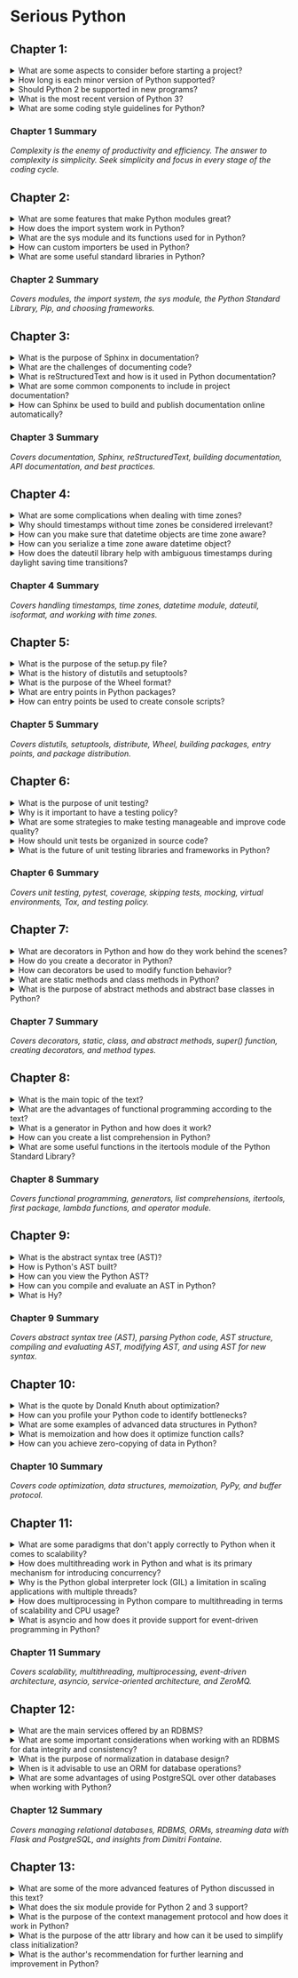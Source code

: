 # Serious Python

## Chapter 1:
<details>
<summary>What are some aspects to consider before starting a project?</summary>
- Python version to use
- Module structure
- Software version numbering
- Best coding practices with error checking
</details>

<details>
<summary>How long is each minor version of Python supported?</summary>
Each minor version of Python is supported for 18 months for bug fixes and several years for security support.
</details>

<details>
<summary>Should Python 2 be supported in new programs?</summary>
No, unless required for very old platforms.
</details>

<details>
<summary>What is the most recent version of Python 3?</summary>
The most recent version of Python 3 is version 3.7.
</details>

<details>
<summary>What are some coding style guidelines for Python?</summary>
- Use four spaces per indentation level
- Limit lines to a maximum of 79 characters
- Separate top-level function and class definitions with two blank lines
- Use ASCII or UTF-8 encoding
- Follow import statement guidelines with one module import per line
</details>

### Chapter 1 Summary
*Complexity is the enemy of productivity and efficiency. The answer to complexity is simplicity. Seek simplicity and focus in every stage of the coding cycle.*


## Chapter 2:
<details>
<summary>What are some features that make Python modules great?</summary>
- Python modules make Python extensible and allow for the building of applications quickly and simply by combining extensions.
- They are essential for Python to flourish within a giant ecosystem.
- They allow for modular programming and code reusability.
- They provide access to variables and functions related to Python itself and the operating system it is running on.
</details>

<details>
<summary>How does the import system work in Python?</summary>
- Modules and libraries can be imported in Python using the import keyword.
- The import function is a wrapper around a function named import.
- The import function is useful for importing modules whose names are unknown beforehand.
- The import system relies on a list of paths, stored in the sys.path variable, to know where to look for modules.
</details>

<details>
<summary>What are the sys module and its functions used for in Python?</summary>
- The sys module provides access to variables and functions related to Python itself and the operating system it is running on.
- It allows for retrieving the list of currently imported modules using the sys.modules variable.
- It allows for retrieving the list of built-in modules using the sys.builtin_module_names variable.
- It provides the sys.path variable, which contains the list of paths used for module importation.
- It allows for changing or adding import paths using the sys.path.append() function.
</details>

<details>
<summary>How can custom importers be used in Python?</summary>
- Custom importers can be used to extend the import system and modify how Python imports modules.
- There are two ways to extend the import system: meta path finders for use with the sys.meta_path variable, and path entry finders for use with sys.path_hooks.
- A meta path finder is an object that allows for loading custom objects as well as standard .py files.
- A meta path finder must expose a find_module(fullname, path=None) method that returns a loader object, and the loader object must have a load_module(fullname) method responsible for loading the module from a source file.
</details>

<details>
<summary>What are some useful standard libraries in Python?</summary>
- Babel: Provides internationalization and localization support for your Python applications.
- Jinja2: A powerful and flexible templating engine for Python.
- argparse: Provides functions for parsing command-line arguments.
- collections: Provides a variety of useful data structures, including namedtuple and ChainMap.
- csv: Provides functions for reading and writing CSV files.
- datetime: Provides classes for handling dates and times.
- json: Provides functions for reading and writing data in JSON format.
- logging: Provides access to Python's own built-in logging functionality.
- urllib, urllib2, and urlparse: Provides functions for handling and parsing URLs.
- threading: Provides access to high-level threading functionality.
</details>

### Chapter 2 Summary
*Covers modules, the import system, the sys module, the Python Standard Library, Pip, and choosing frameworks.*


## Chapter 3:
<details>
<summary>What is the purpose of Sphinx in documentation?</summary>
Sphinx simplifies the task of documenting projects by automating certain aspects of documentation, making it easier to write and maintain documentation.
</details>

<details>
<summary>What are the challenges of documenting code?</summary>
Sparse or nonexistent documentation is a common challenge, as well as having to manually maintain documentation separate from the development process.
</details>

<details>
<summary>What is reStructuredText and how is it used in Python documentation?</summary>
reStructuredText is a lightweight markup language used for formatting Python documentation. It is easy to read and write for humans as well as computers.
</details>

<details>
<summary>What are some common components to include in project documentation?</summary>
Project documentation should include information about the problem the project solves, the license it is distributed under, examples of how the code works, installation instructions, links to community support and bug tracker, and a link to the source code.
</details>

<details>
<summary>How can Sphinx be used to build and publish documentation online automatically?</summary>
Read the Docs is a website that allows you to build and publish your documentation online automatically. By signing up and configuring a project, Read the Docs will search for your Sphinx configuration file, build your documentation, and make it available for users to access.
</details>

### Chapter 3 Summary
*Covers documentation, Sphinx, reStructuredText, building documentation, API documentation, and best practices.*



## Chapter 4:
<details>
<summary>What are some complications when dealing with time zones?</summary>
Time zones are not logical or predictable, with different time zones having different granularity and some countries changing time zones twice a year. There are also special cases like daylight saving time.
</details>

<details>
<summary>Why should timestamps without time zones be considered irrelevant?</summary>
Timestamps without time zones give no useful information and cannot be compared or used effectively.
</details>

<details>
<summary>How can you make sure that datetime objects are time zone aware?</summary>
By using the datetime.datetime.now() method with the appropriate time zone information or by using the dateutil module's tzinfo objects.
</details>

<details>
<summary>How can you serialize a time zone aware datetime object?</summary>
You can use the isoformat() method to serialize time zone aware datetime objects in ISO 8601 format.
</details>

<details>
<summary>How does the dateutil library help with ambiguous timestamps during daylight saving time transitions?</summary>
The dateutil library provides the is_ambiguous() method to distinguish ambiguous timestamps during daylight saving time transitions. It can also use the fold attribute to specify which side of the fold a datetime object is on.
</details>

### Chapter 4 Summary
*Covers handling timestamps, time zones, datetime module, dateutil, isoformat, and working with time zones.*



## Chapter 5:

<details>
<summary>What is the purpose of the setup.py file?</summary>
The setup.py file is used to configure the installation process for a Python package. It includes metadata about the package, such as its name, version, description, and author, and can also define additional steps for the installation process.
</details>

<details>
<summary>What is the history of distutils and setuptools?</summary>
Distutils is a library that was part of the standard Python library since 1998 and was created to automate the installation process for Python packages. However, development on distutils slowed down, and setuptools was created as a successor, offering more frequent updates and advanced features. Eventually, distribute was merged back into setuptools and became the de facto standard for advanced package installations.
</details>

<details>
<summary>What is the purpose of the Wheel format?</summary>
The Wheel format is a standard distribution format for Python packages. It solves the problem of incompatible package structures and metadata by providing a standardized format that can be easily installed. Wheel packages are represented as zip files with the .whl extension and can be installed using pip.
</details>

<details>
<summary>What are entry points in Python packages?</summary>
Entry points are methods by which other Python programs can discover the dynamic features provided by a package. They are defined in the setup.py file using the format module.submodule.function and can be used for various purposes, such as creating console scripts, implementing plugins, or registering drivers.
</details>

<details>
<summary>How can entry points be used to create console scripts?</summary>
Entry points can be used to create console scripts by specifying a function call to start the program in the console scripts entry point group. The key is the name of the script that will be installed, and the value is the Python path to the function. setuptools will create a script that calls the specified function when the script is executed.
</details>

### Chapter 5 Summary
*Covers distutils, setuptools, distribute, Wheel, building packages, entry points, and package distribution.*



## Chapter 6:
<details>
<summary>What is the purpose of unit testing?</summary>
The purpose of unit testing is to ensure that specific units or components of a software system are working correctly in isolation.
</details>

<details>
<summary>Why is it important to have a testing policy?</summary>
Having a testing policy ensures that all code changes are accompanied by proper testing, reducing the likelihood of undetected failures in production.
</details>

<details>
<summary>What are some strategies to make testing manageable and improve code quality?</summary>
Separate concerns and avoid doing multiple things in one place. This makes reuse and testing easier. Use a purely functional approach when possible and organize unit tests in a clear hierarchy.
</details>

<details>
<summary>How should unit tests be organized in source code?</summary>
Unit tests should have a clear hierarchy, mirroring the structure of the rest of the source code. It is best to keep tests separate from the rest of the code to facilitate detachment for small footprint installations.
</details>

<details>
<summary>What is the future of unit testing libraries and frameworks in Python?</summary>
The future of unit testing libraries and frameworks in Python may include optimized support for parallel workloads, improved scheduling capabilities, and a consolidation of various frameworks for integration testing.
</details>

### Chapter 6 Summary
*Covers unit testing, pytest, coverage, skipping tests, mocking, virtual environments, Tox, and testing policy.*




## Chapter 7:
<details>
<summary>What are decorators in Python and how do they work behind the scenes?</summary>
Decorators are functions that modify other functions by taking them as arguments and replacing them with new functions. They work behind the scenes by adding functionality to the original functions without modifying their code directly.
</details>

<details>
<summary>How do you create a decorator in Python?</summary>
To create a decorator, you define a function with the decorator syntax (@decorator_name) placed directly above the function you want to decorate. The decorator function takes another function as an argument, usually named 'f', and returns a new modified function that incorporates the desired functionality.
</details>

<details>
<summary>How can decorators be used to modify function behavior?</summary>
Decorators can be used to add functionality such as logging, timing, or authentication to a function without modifying its code directly. By applying a decorator to a function, the decorator function wraps the original function and adds the desired behavior before, after, or around the original function's execution.
</details>

<details>
<summary>What are static methods and class methods in Python?</summary>
Static methods are functions that belong to a class but do not operate on or affect class instances. They are used to create utility functions that do not depend on the state of the class or its objects. Class methods are bound to a class rather than its instances. They operate on the parameters they take and can access the state and methods of the class but not the state of individual objects.
</details>

<details>
<summary>What is the purpose of abstract methods and abstract base classes in Python?</summary>
Abstract methods are defined in abstract base classes and do not provide any implementation. They must be overridden by subclasses that inherit from the abstract base class. Abstract base classes are used to define interfaces and ensure that classes derived from the base class implement particular methods. They cannot be instantiated directly and must be used as parent classes.
</details>

### Chapter 7 Summary
*Covers decorators, static, class, and abstract methods, super() function, creating decorators, and method types.*


## Chapter 8:
<details>
<summary>What is the main topic of the text?</summary>
The main topic of the text is functional programming in Python.
</details>

<details>
<summary>What are the advantages of functional programming according to the text?</summary>
According to the text, the advantages of functional programming include modularity, brevity, concurrency, and testability.
</details>

<details>
<summary>What is a generator in Python and how does it work?</summary>
A generator is an object that behaves like an iterator. It generates and returns a value on each call of its next() method until a StopIteration is raised. Generators are created by writing a regular Python function that contains a yield statement. When execution reaches the yield statement, the function returns a value but saves a stack reference to resume its execution when the next() function is called again.
</details>

<details>
<summary>How can you create a list comprehension in Python?</summary>
A list comprehension in Python is created by writing a regular Python expression inside square brackets, and optionally including one or more for loops and if statements to generate and filter the items in the list.
</details>

<details>
<summary>What are some useful functions in the itertools module of the Python Standard Library?</summary>
Some useful functions in the itertools module of the Python Standard Library include accumulate, chain, combinations, compress, count, cycle, repeat, dropwhile, groupby, permutations, product, and takewhile. These functions can help manipulate and iterate over data in various ways.
</details>

### Chapter 8 Summary
*Covers functional programming, generators, list comprehensions, itertools, first package, lambda functions, and operator module.*



## Chapter 9:
<details>
<summary>What is the abstract syntax tree (AST)?</summary>
The AST is a representation of the structure of the source code of any programming language.
</details>

<details>
<summary>How is Python's AST built?</summary>
Python's AST is built by parsing a Python source file.
</details>

<details>
<summary>How can you view the Python AST?</summary>
You can use the 'ast.dump' function to view the AST as a string representation.
</details>

<details>
<summary>How can you compile and evaluate an AST in Python?</summary>
You can use the 'compile' function to compile an AST into a code object, and then use 'eval' or other methods to evaluate the code.
</details>

<details>
<summary>What is Hy?</summary>
Hy is a Lisp-like language that parses a Lisp-like syntax and converts it into Python AST, making it compatible with the Python ecosystem.
</details>

### Chapter 9 Summary
*Covers abstract syntax tree (AST), parsing Python code, AST structure, compiling and evaluating AST, modifying AST, and using AST for new syntax.*


## Chapter 10:
<details>
<summary>What is the quote by Donald Knuth about optimization?</summary>
Premature optimization is the root of all evil.
</details>

<details>
<summary>How can you profile your Python code to identify bottlenecks?</summary>
Use the cProfile module or the dis module to analyze code execution and identify areas for optimization.
</details>

<details>
<summary>What are some examples of advanced data structures in Python?</summary>
Examples include dictionaries, sets, and namedtuples.
</details>

<details>
<summary>What is memoization and how does it optimize function calls?</summary>
Memoization is a technique of caching function results to avoid recomputation, which can speed up subsequent function calls.
</details>

<details>
<summary>How can you achieve zero-copying of data in Python?</summary>
By using the buffer protocol and memoryview objects, you can access and manipulate data without duplicating it in memory. This can be useful for large data arrays or when dealing with files.
</details>

### Chapter 10 Summary
*Covers code optimization, data structures, memoization, PyPy, and buffer protocol.*

## Chapter 11:
<details>
<summary>What are some paradigms that don't apply correctly to Python when it comes to scalability?</summary>
Some paradigms that don't apply correctly to Python in terms of scalability are multithreading and its limitations, particularly in relation to the Python global interpreter lock (GIL).
</details>

<details>
<summary>How does multithreading work in Python and what is its primary mechanism for introducing concurrency?</summary>
Multithreading in Python allows code to run concurrently inside a single Python process by running several threads simultaneously. It uses the primary mechanism of introducing concurrency in Python, especially when the computer has multiple processors, by running threads in parallel across multiple processors.
</details>

<details>
<summary>Why is the Python global interpreter lock (GIL) a limitation in scaling applications with multiple threads?</summary>
The Python global interpreter lock (GIL) is a lock that prevents multiple threads from having control of the Python interpreter at the same time. This limitation means that if an application tries to run multiple threads to scale its workload, it will always be limited by this global lock, resulting in limited CPU usage.
</details>

<details>
<summary>How does multiprocessing in Python compare to multithreading in terms of scalability and CPU usage?</summary>
Multiprocessing in Python is a preferred solution for scaling applications with CPU-intensive workloads, as it allows for spreading the workload across several CPU cores. It offers better scalability and can utilize more CPU power compared to multithreading, which is limited by the global interpreter lock.
</details>

<details>
<summary>What is asyncio and how does it provide support for event-driven programming in Python?</summary>
Asyncio is a module in Python that provides a framework for writing asynchronous code and leveraging event loops. It supports various protocols and allows for event-driven programming, where a program can be kept busy doing other tasks while waiting for inputs and outputs to complete. It simplifies the development of asynchronous applications and has become the de facto standard in Python for event-driven programming.
</details>

### Chapter 11 Summary
*Covers scalability, multithreading, multiprocessing, event-driven architecture, asyncio, service-oriented architecture, and ZeroMQ.*



## Chapter 12:
<details>
<summary>What are the main services offered by an RDBMS?</summary>
The main services offered by an RDBMS are concurrency control, concurrency semantics, data type management, data integrity and constraints, relational modeling, security, and a SQL query language.
</details>

<details>
<summary>What are some important considerations when working with an RDBMS for data integrity and consistency?</summary>
Important considerations for data integrity and consistency in an RDBMS include choosing appropriate data types, enforcing constraints, using proper normalization techniques, and leveraging the power of the SQL query language for data manipulation.
</details>

<details>
<summary>What is the purpose of normalization in database design?</summary>
Normalization is the process of structuring a database in a way that eliminates redundancy and minimizes data anomalies. It ensures that data is organized efficiently and avoids duplicate information.
</details>

<details>
<summary>When is it advisable to use an ORM for database operations?</summary>
It is advisable to use an ORM (Object Relational Mapping) when working with CRUD applications that require simple data retrieval and basic create, update, and delete operations. ORMs can provide a convenient abstraction layer for these tasks.
</details>

<details>
<summary>What are some advantages of using PostgreSQL over other databases when working with Python?</summary>
Some advantages of using PostgreSQL over other databases when working with Python include a strong and supportive community, robust data integrity and durability, a rich set of data types and functions, a powerful query planner and optimizer, support for transactional DDL, the ability to run Python code on the server, and the availability of specific indexing options.
</details>

### Chapter 12 Summary
*Covers managing relational databases, RDBMS, ORMs, streaming data with Flask and PostgreSQL, and insights from Dimitri Fontaine.*


## Chapter 13:
<details>
<summary>What are some of the more advanced features of Python discussed in this text?</summary>
Some of the more advanced features of Python discussed in this text include making code compatible with both Python 2 and 3, creating a Lisp-like method dispatcher, using context managers, and creating a boilerplate for classes with the attr module.
</details>

<details>
<summary>What does the six module provide for Python 2 and 3 support?</summary>
The six module provides the six PY3 variable, which indicates whether the code is running Python 3 or not. It also provides helper functions, such as six.iteritems(), that can be used to replace Python 2 specific code.
</details>

<details>
<summary>What is the purpose of the context management protocol and how does it work in Python?</summary>
The context management protocol allows for the execution of code blocks surrounded by two function calls. Objects that implement the context management protocol, such as file objects returned by the open() function, have an enter() method that is called at the start of the block and an exit() method that is called at the end of the block.
</details>

<details>
<summary>What is the purpose of the attr library and how can it be used to simplify class initialization?</summary>
The attr library provides a way to generate boilerplate code for classes in Python. Using the attr.s decorator and the attr.ib function, attributes and their default values can be easily declared. This eliminates the need for repetitive code when initializing objects.
</details>

<details>
<summary>What is the author's recommendation for further learning and improvement in Python?</summary>
The author


### Chapter 13 Summary
*Covers advanced features in Python, Python 2 and 3 compatibility, handling strings and Unicode, six module, singledispatch, context managers, and attr module.*

